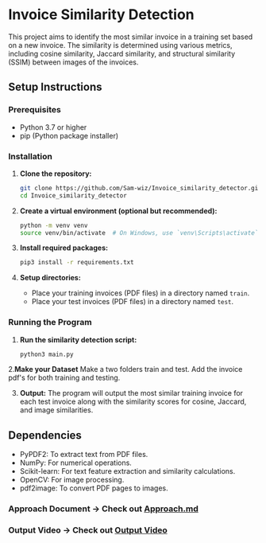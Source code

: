 # Invoice Similarity Detection

This project aims to identify the most similar invoice in a training set based on a new invoice. The similarity is determined using various metrics, including cosine similarity, Jaccard similarity, and structural similarity (SSIM) between images of the invoices.

## Setup Instructions

### Prerequisites

- Python 3.7 or higher
- pip (Python package installer)

### Installation

1. **Clone the repository:**
   ```sh
   git clone https://github.com/Sam-wiz/Invoice_similarity_detector.git
   cd Invoice_similarity_detector
   ```

2. **Create a virtual environment (optional but recommended):**
   ```sh
   python -m venv venv
   source venv/bin/activate  # On Windows, use `venv\Scripts\activate`
   ```

3. **Install required packages:**
   ```sh
   pip3 install -r requirements.txt
   ```

4. **Setup directories:**
   - Place your training invoices (PDF files) in a directory named `train`.
   - Place your test invoices (PDF files) in a directory named `test`.

### Running the Program

1. **Run the similarity detection script:**
   ```sh
   python3 main.py
   ```

2.**Make your Dataset**
   Make a two folders train and test. Add the invoice pdf's for both training and testing.

3. **Output:**
   The program will output the most similar training invoice for each test invoice along with the similarity scores for cosine, Jaccard, and image similarities.

## Dependencies

- PyPDF2: To extract text from PDF files.
- NumPy: For numerical operations.
- Scikit-learn: For text feature extraction and similarity calculations.
- OpenCV: For image processing.
- pdf2image: To convert PDF pages to images.

### Approach Document -> Check out [Approach.md](https://github.com/Sam-wiz/Invoice_similarity_detector/blob/master/Approach.md)

### Output Video -> Check out [Output Video](https://drive.google.com/file/d/160PKTnrIIGAxmBMgbINqs9EayFa0YWtD/view?usp=sharing)
